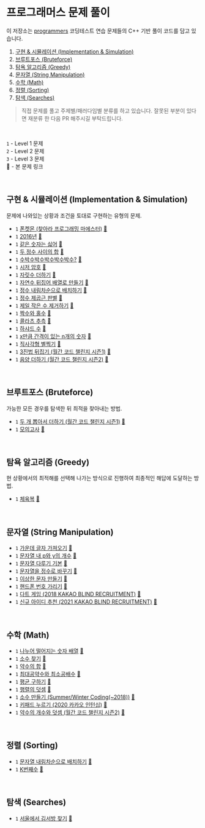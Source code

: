 # 프로그래머스 문제 풀이

이 저장소는 [programmers](https://programmers.co.kr/learn/challenges) 코딩테스트 연습 문제들의 C++ 기반 풀이 코드를 담고 있습니다.  

1. [구현 & 시뮬레이션 (Implementation & Simulation)](#impsim)
2. [브루트포스 (Bruteforce)](#bruteforce)
3. [탐욕 알고리즘 (Greedy)](#greedy)
4. [문자열 (String Manipulation)](#strmanip)
5. [수학 (Math)](#math)
6. [정렬 (Sorting)](#sort)
7. [탐색 (Searches)](#search)
 
 > 직접 문제를 풀고 주제별/패러다임별 분류를 하고 있습니다. 잘못된 부분이 있다면 재분류 한 다음 PR 해주시길 부탁드립니다. 
 
<br>

`1` - Level 1 문제 <br>
`2` - Level 2 문제 <br>
`3` - Level 3 문제 <br>
🔗 - 본 문제 링크

<br>

<a id="impsim"></a>
## 구현 & 시뮬레이션 (Implementation & Simulation)
문제에 나와있는 상황과 조건을 토대로 구현하는 유형의 문제.
- `1` [폰켓몬 (찾아라 프로그래밍 마에스터)](https://github.com/j2ieu/cp/blob/programmers/level1/1845.md) [🔗](https://programmers.co.kr/learn/courses/30/lessons/1845)
- `1` [2016년](https://github.com/j2ieu/cp/blob/programmers/level1/12901.md) [🔗](https://programmers.co.kr/learn/courses/30/lessons/12901)
- `1` [같은 숫자는 싫어](https://github.com/j2ieu/cp/blob/programmers/level1/12906.md) [🔗](https://programmers.co.kr/learn/courses/30/lessons/12906)
- `1` [두 정수 사이의 합](https://github.com/j2ieu/cp/blob/programmers/level1/12912.md) [🔗](https://programmers.co.kr/learn/courses/30/lessons/12912)
- `1` [수박수박수박수박수박수?](https://github.com/j2ieu/cp/blob/programmers/level1/12922.md) [🔗](https://programmers.co.kr/learn/courses/30/lessons/12922)
- `1` [시저 암호](https://github.com/j2ieu/cp/blob/programmers/level1/12926.md) [🔗](https://programmers.co.kr/learn/courses/30/lessons/12926)
- `1` [자릿수 더하기](https://github.com/j2ieu/cp/blob/programmers/level1/12931.md) [🔗](https://programmers.co.kr/learn/courses/30/lessons/12931)
- `1` [자연수 뒤집어 배열로 만들기](https://github.com/j2ieu/cp/blob/programmers/level1/12932.md) [🔗](https://programmers.co.kr/learn/courses/30/lessons/12932)
- `1` [정수 내림차순으로 배치하기](https://github.com/j2ieu/cp/blob/programmers/level1/12933.md) [🔗](https://programmers.co.kr/learn/courses/30/lessons/12933)
- `1` [정수 제곱근 판별](https://github.com/j2ieu/cp/blob/programmers/level1/12934.md) [🔗](https://programmers.co.kr/learn/courses/30/lessons/12934)
- `1` [제일 작은 수 제거하기](https://github.com/j2ieu/cp/blob/programmers/level1/12935.md) [🔗](https://programmers.co.kr/learn/courses/30/lessons/12935)
- `1` [짝수와 홀수](https://github.com/j2ieu/cp/blob/programmers/level1/12937.md) [🔗](https://programmers.co.kr/learn/courses/30/lessons/12937)
- `1` [콜라츠 추측](https://github.com/j2ieu/cp/blob/programmers/level1/12943.md) [🔗](https://programmers.co.kr/learn/courses/30/lessons/12943)
- `1` [하샤드 수](https://github.com/j2ieu/cp/blob/programmers/level1/12947.md) [🔗](https://programmers.co.kr/learn/courses/30/lessons/12947)
- `1` [x만큼 간격이 있는 n개의 숫자](https://github.com/j2ieu/cp/blob/programmers/level1/12954.md) [🔗](https://programmers.co.kr/learn/courses/30/lessons/12954)
- `1` [직사각형 별찍기](https://github.com/j2ieu/cp/blob/programmers/level1/12969.md) [🔗](https://programmers.co.kr/learn/courses/30/lessons/12969)
- `1` [3진법 뒤집기 (월간 코드 챌린지 시즌1)](https://github.com/j2ieu/cp/blob/programmers/level1/68935.md) [🔗](https://programmers.co.kr/learn/courses/30/lessons/68935)
- `1` [음양 더하기 (월간 코드 챌린지 시즌2)](https://github.com/j2ieu/cp/blob/programmers/level1/76501.md) [🔗](https://programmers.co.kr/learn/courses/30/lessons/76501)

<br>

<a id="bruteforce"></a>
## 브루트포스 (Bruteforce)
가능한 모든 경우를 탐색한 뒤 최적을 찾아내는 방법.
- `1` [두 개 뽑아서 더하기 (월간 코드 챌린지 시즌1)](https://github.com/j2ieu/cp/blob/programmers/level1/68644.md) [🔗](https://programmers.co.kr/learn/courses/30/lessons/68644)
- `1` [모의고사](https://github.com/j2ieu/cp/blob/programmers/level1/42840.md) [🔗](https://programmers.co.kr/learn/courses/30/lessons/42840)

<br>

<a id="greedy"></a>
## 탐욕 알고리즘 (Greedy)
현 상황에서의 최적해를 선택해 나가는 방식으로 진행하여 최종적인 해답에 도달하는 방법.
- `1` [체육복](https://github.com/j2ieu/cp/blob/programmers/level1/42862.md) [🔗](https://programmers.co.kr/learn/courses/30/lessons/42862)

<br>

<a id="strmanip"></a>
## 문자열 (String Manipulation)
- `1` [가운데 글자 가져오기](https://github.com/j2ieu/cp/blob/programmers/level1/12903.md) [🔗](https://programmers.co.kr/learn/courses/30/lessons/12903)
- `1` [문자열 내 p와 y의 개수](https://github.com/j2ieu/cp/blob/programmers/level1/12916.md) [🔗](https://programmers.co.kr/learn/courses/30/lessons/12916)
- `1` [문자열 다루기 기본](https://github.com/j2ieu/cp/blob/programmers/level1/12918.md) [🔗](https://programmers.co.kr/learn/courses/30/lessons/12918)
- `1` [문자열을 정수로 바꾸기](https://github.com/j2ieu/cp/blob/programmers/level1/12925.md) [🔗](https://programmers.co.kr/learn/courses/30/lessons/12925)
- `1` [이상한 문자 만들기](https://github.com/j2ieu/cp/blob/programmers/level1/12930.md) [🔗](https://programmers.co.kr/learn/courses/30/lessons/12930)
- `1` [핸드폰 번호 가리기](https://github.com/j2ieu/cp/blob/programmers/level1/12948.md) [🔗](https://programmers.co.kr/learn/courses/30/lessons/12948)
- `1` [다트 게임 (2018 KAKAO BLIND RECRUITMENT)](https://github.com/j2ieu/cp/blob/programmers/level1/17682.md) [🔗](https://programmers.co.kr/learn/courses/30/lessons/17682)
- `1` [신규 아이디 추천 (2021 KAKAO BLIND RECRUITMENT)](https://github.com/j2ieu/cp/blob/programmers/level1/72410.md) [🔗](https://programmers.co.kr/learn/courses/30/lessons/72410)
  
<br>
 
<a id="math"></a>
## 수학 (Math)
- `1` [나누어 떨어지는 숫자 배열](https://github.com/j2ieu/cp/blob/programmers/level1/12910.md) [🔗](https://programmers.co.kr/learn/courses/30/lessons/12910)
- `1` [소수 찾기](https://github.com/j2ieu/cp/blob/programmers/level1/12921.md) [🔗](https://programmers.co.kr/learn/courses/30/lessons/12921)
- `1` [약수의 합](https://github.com/j2ieu/cp/blob/programmers/level1/12928.md) [🔗](https://programmers.co.kr/learn/courses/30/lessons/12928)
- `1` [최대공약수와 최소공배수](https://github.com/j2ieu/cp/blob/programmers/level1/12940.md) [🔗](https://programmers.co.kr/learn/courses/30/lessons/12940)
- `1` [평균 구하기](https://github.com/j2ieu/cp/blob/programmers/level1/12944.md) [🔗](https://programmers.co.kr/learn/courses/30/lessons/12944)
- `1` [행렬의 덧셈](https://github.com/j2ieu/cp/blob/programmers/level1/12950.md) [🔗](https://programmers.co.kr/learn/courses/30/lessons/12950)
- `1` [소수 만들기 (Summer/Winter Coding(~2018))](https://github.com/j2ieu/cp/blob/programmers/level1/12977.md) [🔗](https://programmers.co.kr/learn/courses/30/lessons/12977)
- `1` [키패드 누르기 (2020 카카오 인턴십)](https://github.com/j2ieu/cp/blob/programmers/level1/67256.md) [🔗](https://programmers.co.kr/learn/courses/30/lessons/67256)
- `1` [약수의 개수와 덧셈 (월간 코드 챌린지 시즌2)](https://github.com/j2ieu/cp/blob/programmers/level1/77884.md) [🔗](https://programmers.co.kr/learn/courses/30/lessons/77884)

<br>

<a id="sort"></a>
## 정렬 (Sorting)
- `1` [문자열 내림차순으로 배치하기](https://github.com/j2ieu/cp/blob/programmers/level1/12917.md) [🔗](https://programmers.co.kr/learn/courses/30/lessons/12917)
- `1` [K번째수](https://github.com/j2ieu/cp/blob/programmers/level1/42748.md) [🔗](https://programmers.co.kr/learn/courses/30/lessons/42748)

<br>

<a id="search"></a>
## 탐색 (Searches)
- `1` [서울에서 김서방 찾기](https://github.com/j2ieu/cp/blob/programmers/level1/12919.md) [🔗](https://programmers.co.kr/learn/courses/30/lessons/12919)
